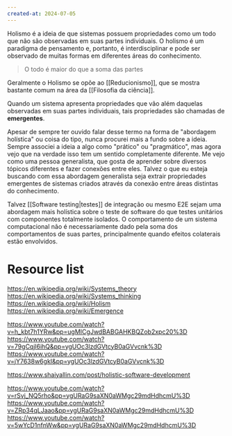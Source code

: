 ```yaml
---
created-at: 2024-07-05
---
```


Holismo é a ideia de que sistemas possuem propriedades como um todo que não são observadas em suas partes individuais. O holismo é um paradigma de pensamento e, portanto, é interdisciplinar e pode ser observado de muitas formas em diferentes áreas do conhecimento.

> O todo é maior do que a soma das partes

Geralmente o Holismo se opõe ao [[Reducionismo]], que se mostra bastante comum na área da [[Filosofia da ciência]].

Quando um sistema apresenta propriedades que vão além daquelas observadas em suas partes individuais, tais propriedades são chamadas de **emergentes**.

Apesar de sempre ter ouvido falar desse termo na forma de "abordagem holística" ou coisa do tipo, nunca procurei mais a fundo sobre a ideia. Sempre associei a ideia a algo como "prático" ou "pragmático", mas agora vejo que na verdade isso tem um sentido completamente diferente. Me vejo como uma pessoa generalista, que gosta de aprender sobre diversos tópicos diferentes e fazer conexões entre eles. Talvez o que eu esteja buscando com essa abordagem generalista seja extrair propriedades emergentes de sistemas criados através da conexão entre áreas distintas do conhecimento.

Talvez [[Software testing|testes]] de integração ou mesmo E2E sejam uma abordagem mais holística sobre o teste de software do que testes unitários com componentes totalmente isolados. O comportamento de um sistema computacional não é necessariamente dado pela soma dos comportamentos de suas partes, principalmente quando efeitos colaterais estão envolvidos.

# Resource list

https://en.wikipedia.org/wiki/Systems_theory
https://en.wikipedia.org/wiki/Systems_thinking
https://en.wikipedia.org/wiki/Holism
https://en.wikipedia.org/wiki/Emergence

https://www.youtube.com/watch?v=h_kbt7h1YRw&pp=ugMICgJwdBABGAHKBQZob2xpc20%3D
https://www.youtube.com/watch?v=79gCqjl6ihQ&pp=ygUOc3lzdGVtcyB0aGVvcnk%3D
https://www.youtube.com/watch?v=jY7638w6gkI&pp=ygUOc3lzdGVtcyB0aGVvcnk%3D

https://www.shaiyallin.com/post/holistic-software-development

https://www.youtube.com/watch?v=rSvj_NQ5rho&pp=ygURaG9saXN0aWMgc29mdHdhcmU%3D
https://www.youtube.com/watch?v=ZRp34qLJaao&pp=ygURaG9saXN0aWMgc29mdHdhcmU%3D
https://www.youtube.com/watch?v=5wYcD1nfnWw&pp=ygURaG9saXN0aWMgc29mdHdhcmU%3D
